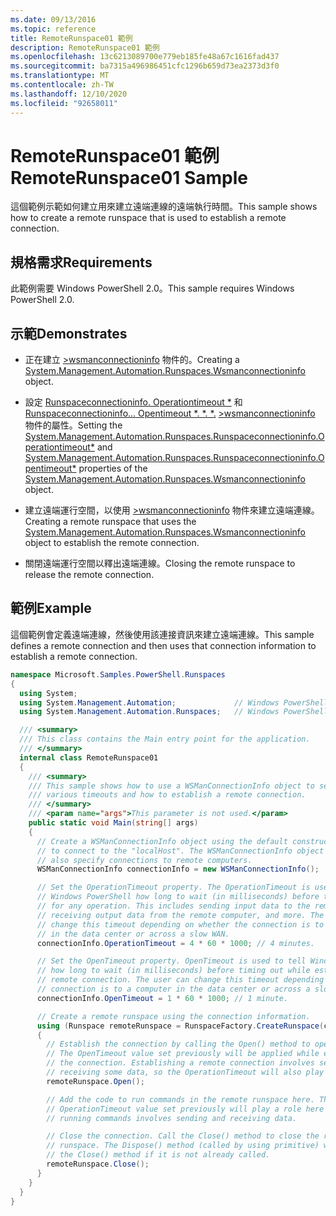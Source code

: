 ```yaml
---
ms.date: 09/13/2016
ms.topic: reference
title: RemoteRunspace01 範例
description: RemoteRunspace01 範例
ms.openlocfilehash: 13c6213089700e779eb185fe48a67c1616fad437
ms.sourcegitcommit: ba7315a496986451cfc1296b659d73ea2373d3f0
ms.translationtype: MT
ms.contentlocale: zh-TW
ms.lasthandoff: 12/10/2020
ms.locfileid: "92658011"
---
```

# <a name="remoterunspace01-sample"></a><span data-ttu-id="62db6-103">RemoteRunspace01 範例</span><span class="sxs-lookup"><span data-stu-id="62db6-103">RemoteRunspace01 Sample</span></span>

<span data-ttu-id="62db6-104">這個範例示範如何建立用來建立遠端連線的遠端執行時間。</span><span class="sxs-lookup"><span data-stu-id="62db6-104">This sample shows how to create a remote runspace that is used to establish a remote connection.</span></span>

## <a name="requirements"></a><span data-ttu-id="62db6-105">規格需求</span><span class="sxs-lookup"><span data-stu-id="62db6-105">Requirements</span></span>

 <span data-ttu-id="62db6-106">此範例需要 Windows PowerShell 2.0。</span><span class="sxs-lookup"><span data-stu-id="62db6-106">This sample requires Windows PowerShell 2.0.</span></span>

## <a name="demonstrates"></a><span data-ttu-id="62db6-107">示範</span><span class="sxs-lookup"><span data-stu-id="62db6-107">Demonstrates</span></span>

- <span data-ttu-id="62db6-108">正在建立 [>wsmanconnectioninfo](/dotnet/api/System.Management.Automation.Runspaces.WSManConnectionInfo) 物件的。</span><span class="sxs-lookup"><span data-stu-id="62db6-108">Creating a [System.Management.Automation.Runspaces.Wsmanconnectioninfo](/dotnet/api/System.Management.Automation.Runspaces.WSManConnectionInfo) object.</span></span>

- <span data-ttu-id="62db6-109">設定 [Runspaceconnectioninfo. Operationtimeout \*](/dotnet/api/System.Management.Automation.Runspaces.RunspaceConnectionInfo.OperationTimeout) 和 [Runspaceconnectioninfo... Opentimeout \*. \*. \*.](/dotnet/api/System.Management.Automation.Runspaces.RunspaceConnectionInfo.OpenTimeout) [>wsmanconnectioninfo](/dotnet/api/System.Management.Automation.Runspaces.WSManConnectionInfo) 物件的屬性。</span><span class="sxs-lookup"><span data-stu-id="62db6-109">Setting the [System.Management.Automation.Runspaces.Runspaceconnectioninfo.Operationtimeout\*](/dotnet/api/System.Management.Automation.Runspaces.RunspaceConnectionInfo.OperationTimeout) and [System.Management.Automation.Runspaces.Runspaceconnectioninfo.Opentimeout\*](/dotnet/api/System.Management.Automation.Runspaces.RunspaceConnectionInfo.OpenTimeout) properties of the [System.Management.Automation.Runspaces.Wsmanconnectioninfo](/dotnet/api/System.Management.Automation.Runspaces.WSManConnectionInfo) object.</span></span>

- <span data-ttu-id="62db6-110">建立遠端運行空間，以使用 [>wsmanconnectioninfo](/dotnet/api/System.Management.Automation.Runspaces.WSManConnectionInfo) 物件來建立遠端連線。</span><span class="sxs-lookup"><span data-stu-id="62db6-110">Creating a remote runspace that uses the [System.Management.Automation.Runspaces.Wsmanconnectioninfo](/dotnet/api/System.Management.Automation.Runspaces.WSManConnectionInfo) object to establish the remote connection.</span></span>

- <span data-ttu-id="62db6-111">關閉遠端運行空間以釋出遠端連線。</span><span class="sxs-lookup"><span data-stu-id="62db6-111">Closing the remote runspace to release the remote connection.</span></span>

## <a name="example"></a><span data-ttu-id="62db6-112">範例</span><span class="sxs-lookup"><span data-stu-id="62db6-112">Example</span></span>

<span data-ttu-id="62db6-113">這個範例會定義遠端連線，然後使用該連接資訊來建立遠端連線。</span><span class="sxs-lookup"><span data-stu-id="62db6-113">This sample defines a remote connection and then uses that connection information to establish a remote connection.</span></span>

```csharp
namespace Microsoft.Samples.PowerShell.Runspaces
{
  using System;
  using System.Management.Automation;             // Windows PowerShell namespace.
  using System.Management.Automation.Runspaces;   // Windows PowerShell namespace.

  /// <summary>
  /// This class contains the Main entry point for the application.
  /// </summary>
  internal class RemoteRunspace01
  {
    /// <summary>
    /// This sample shows how to use a WSManConnectionInfo object to set
    /// various timeouts and how to establish a remote connection.
    /// </summary>
    /// <param name="args">This parameter is not used.</param>
    public static void Main(string[] args)
    {
      // Create a WSManConnectionInfo object using the default constructor
      // to connect to the "localHost". The WSManConnectionInfo object can
      // also specify connections to remote computers.
      WSManConnectionInfo connectionInfo = new WSManConnectionInfo();

      // Set the OperationTimeout property. The OperationTimeout is used to tell
      // Windows PowerShell how long to wait (in milliseconds) before timing out
      // for any operation. This includes sending input data to the remote computer,
      // receiving output data from the remote computer, and more. The user can
      // change this timeout depending on whether the connection is to a computer
      // in the data center or across a slow WAN.
      connectionInfo.OperationTimeout = 4 * 60 * 1000; // 4 minutes.

      // Set the OpenTimeout property. OpenTimeout is used to tell Windows PowerShell
      // how long to wait (in milliseconds) before timing out while establishing a
      // remote connection. The user can change this timeout depending on whether the
      // connection is to a computer in the data center or across a slow WAN.
      connectionInfo.OpenTimeout = 1 * 60 * 1000; // 1 minute.

      // Create a remote runspace using the connection information.
      using (Runspace remoteRunspace = RunspaceFactory.CreateRunspace(connectionInfo))
      {
        // Establish the connection by calling the Open() method to open the runspace.
        // The OpenTimeout value set previously will be applied while establishing
        // the connection. Establishing a remote connection involves sending and
        // receiving some data, so the OperationTimeout will also play a role in this process.
        remoteRunspace.Open();

        // Add the code to run commands in the remote runspace here. The
        // OperationTimeout value set previously will play a role here because
        // running commands involves sending and receiving data.

        // Close the connection. Call the Close() method to close the remote
        // runspace. The Dispose() method (called by using primitive) will call
        // the Close() method if it is not already called.
        remoteRunspace.Close();
      }
    }
  }
}
```
